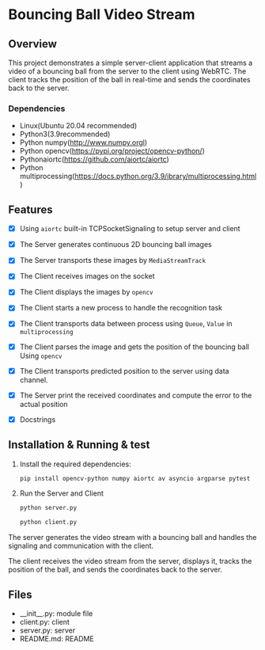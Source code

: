# Bouncing Ball Video Stream
 
## Overview

This project demonstrates a simple server-client application that streams a video of a bouncing ball from the server to the client using WebRTC. The client tracks the position of the ball in real-time and sends the coordinates back to the server.

### Dependencies
- Linux(Ubuntu 20.04 recommended)
- Python3(3.9recommended)
- Python numpy(http://www.numpy.orgl)
- Python opencv(https://pypi.org/project/opencv-python/)
- Pythonaiortc(https://github.com/aiortc/aiortc)
- Python multiprocessing(https://docs.python.org/3.9/ibrary/multiprocessing.html)


## Features

* [x] Using `aiortc` built-in TCPSocketSignaling to setup server and client

* [x] The Server generates continuous 2D bouncing ball images

* [x] The Server transports these images by `MediaStreamTrack`

* [x] The Client receives images on the socket

* [x] The Client displays the images by `opencv`

* [x] The Client starts a new process to handle the recognition task

* [x] The Client transports data between process using `Queue`, `Value` in `multiprocessing`

* [x] The Client parses the image and gets the position of the bouncing ball Using `opencv`

* [x] The Client transports predicted position to the server using data channel.

* [x] The Server print the received coordinates and compute the error to the actual position

* [x] Docstrings


## Installation & Running & test

1. Install the required dependencies:
   ```bash
   pip install opencv-python numpy aiortc av asyncio argparse pytest
   ```

2. Run the Server and Client
   ```bash
   python server.py

   python client.py
   ```

The server generates the video stream with a bouncing ball and handles the signaling and communication with the client.

The client receives the video stream from the server, displays it, tracks the position of the ball, and sends the coordinates back to the server.

## Files
- \_\_init\_\_.py: module file
- client.py: client
- server.py: server
- README.md: README
